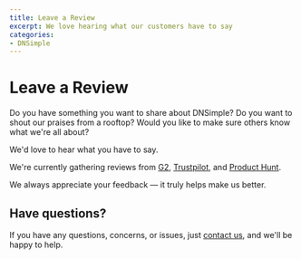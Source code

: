 ```yaml
---
title: Leave a Review
excerpt: We love hearing what our customers have to say
categories:
- DNSimple
---
```


# Leave a Review

Do you have something you want to share about DNSimple? Do you want to shout our praises from a rooftop? Would you like to make sure others know what we're all about?

We'd love to hear what you have to say.

We're currently gathering reviews from [G2](https://www.g2.com/products/dnsimple/reviews), [Trustpilot](https://www.trustpilot.com/review/dnsimple.com), and [Product Hunt](https://www.producthunt.com/products/dnsimple).

We always appreciate your feedback — it truly helps make us better. 

## Have questions?

If you have any questions, concerns, or issues, just [contact us](/articles/dnsimple-support/), and we'll be happy to help.
